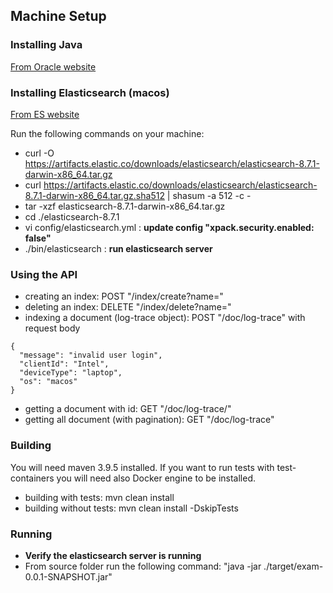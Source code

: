 
## Machine Setup

### Installing Java
[From Oracle website](https://docs.oracle.com/en/java/javase/17/install/installation-jdk-macos.html#GUID-F575EB4A-70D3-4AB4-A20E-DBE95171AB5F)


### Installing Elasticsearch (macos)
[From ES website](https://www.elastic.co/guide/en/elasticsearch/reference/8.7/targz.html)

Run the following commands on your machine:
* curl -O https://artifacts.elastic.co/downloads/elasticsearch/elasticsearch-8.7.1-darwin-x86_64.tar.gz
* curl https://artifacts.elastic.co/downloads/elasticsearch/elasticsearch-8.7.1-darwin-x86_64.tar.gz.sha512 | shasum -a 512 -c -
* tar -xzf elasticsearch-8.7.1-darwin-x86_64.tar.gz
* cd ./elasticsearch-8.7.1
* vi config/elasticsearch.yml : **update config "xpack.security.enabled: false"**
* ./bin/elasticsearch : **run elasticsearch server**


### Using the API
* creating an index: POST "/index/create?name=<index-name>"
* deleting an index: DELETE "/index/delete?name=<index-name>"
* indexing a document (log-trace object): POST "/doc/log-trace" with request body
``` 
{
  "message": "invalid user login",
  "clientId": "Intel",
  "deviceType": "laptop",
  "os": "macos"
}
```
* getting a document with id: GET "/doc/log-trace/<id>"
* getting all document (with pagination): GET "/doc/log-trace"


### Building
You will need maven 3.9.5 installed. If you want to run tests with test-containers you will need also Docker engine to be installed.
* building with tests: mvn clean install
* building without tests: mvn clean install -DskipTests


### Running
* **Verify the elasticsearch server is running**
* From source folder run the following command: "java -jar ./target/exam-0.0.1-SNAPSHOT.jar"

